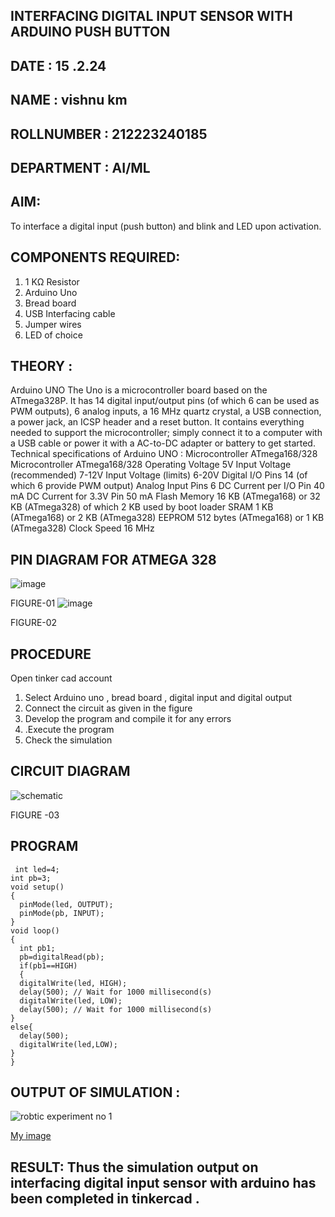 ## INTERFACING DIGITAL INPUT SENSOR WITH ARDUINO PUSH BUTTON
## DATE : 15 .2.24
## NAME : vishnu km																		             
## ROLLNUMBER : 212223240185
## DEPARTMENT : AI/ML


## AIM:
To interface a digital input (push button) and blink and LED upon activation.
## COMPONENTS REQUIRED:
1.	1 KΩ Resistor 
2.	Arduino Uno 
3.	Bread board 
4.	USB Interfacing cable 
5.	Jumper wires 
6.	LED of choice 
## THEORY :
Arduino UNO
 	  The Uno is a microcontroller board based on the ATmega328P. It has 14 digital input/output pins (of which 6 can be used as PWM outputs), 6 analog inputs, a 16 MHz quartz crystal, a USB connection, a power jack, an ICSP header and a reset button. It contains everything needed to support the microcontroller; simply connect it to a computer with a USB cable or power it with a AC-to-DC adapter or battery to get started.
	Technical specifications of Arduino UNO :
Microcontroller	ATmega168/328
Microcontroller	ATmega168/328
Operating Voltage	5V
Input Voltage (recommended)	7-12V
Input Voltage (limits)	6-20V
Digital I/O Pins	14 (of which 6 provide PWM output)
Analog Input Pins	6
DC Current per I/O Pin	40 mA
DC Current for 3.3V Pin	50 mA
Flash Memory	16 KB (ATmega168) or 32 KB (ATmega328) of which 2 KB used by boot loader
SRAM	1 KB (ATmega168) or 2 KB (ATmega328)
EEPROM	512 bytes (ATmega168) or 1 KB (ATmega328)
Clock Speed	16 MHz
## PIN DIAGRAM FOR ATMEGA 328
 
![image](https://user-images.githubusercontent.com/36288975/163530394-115baee4-7ed1-49fe-9cce-d7b625e11e85.png)

FIGURE-01
![image](https://user-images.githubusercontent.com/36288975/163530431-4d390e98-0942-42d8-95b8-f57d348e6ad8.png)

FIGURE-02
## PROCEDURE 
 Open tinker cad account 
1.	Select Arduino uno , bread board , digital input and digital output 
2.	Connect the circuit as given in the figure 
3.	Develop the program and compile it for any errors 
4.	 .Execute the program 
5.	Check the simulation 



## CIRCUIT DIAGRAM 




![schematic ](https://github.com/vishnukayyala/-INTERFACING-DIGITAL-INPUT-SENSOR-WITH-ARDUINO-PUSH-BUTTON-/assets/151489368/dc839f28-c780-4ddc-9e36-c489ae28fc2d)




FIGURE -03




## PROGRAM 
```
 int led=4;
int pb=3;
void setup()
{
  pinMode(led, OUTPUT);
  pinMode(pb, INPUT);
}
void loop()
{
  int pb1;
  pb=digitalRead(pb);
  if(pb1==HIGH)
  {
  digitalWrite(led, HIGH);
  delay(500); // Wait for 1000 millisecond(s)
  digitalWrite(led, LOW);
  delay(500); // Wait for 1000 millisecond(s)
}
else{
  delay(500);
  digitalWrite(led,LOW);
} 
}
```
## OUTPUT OF SIMULATION :
![robtic experiment no 1](https://github.com/vishnukayyala/-INTERFACING-DIGITAL-INPUT-SENSOR-WITH-ARDUINO-PUSH-BUTTON-/assets/151489368/9c0e50cf-7e5f-4dab-b94f-004edfa0b771)



[My image](username.github.com/repository/img/image.jpg)

## RESULT: Thus the simulation output on interfacing digital input sensor with arduino has been completed in tinkercad .
